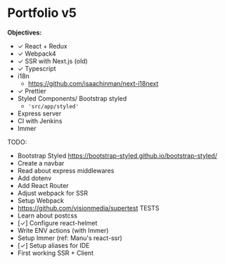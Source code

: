 # Portfolio v5

**Objectives:**
- ✓ React + Redux
- ✓ Webpack4
- ✓ SSR with Next.js (old)
- ✓ Typescript
- i18n
    - https://github.com/isaachinman/next-i18next
- ✓ Prettier
- Styled Components/ Bootstrap styled
    - ```'src/app/styled'```
- Express server
- CI with Jenkins
- Immer

TODO:
- Bootstrap Styled https://bootstrap-styled.github.io/bootstrap-styled/
- Create a navbar
- Read about express middlewares
- Add dotenv
- Add React Router
- Adjust webpack for SSR
- Setup Webpack
- https://github.com/visionmedia/supertest TESTS
- Learn about postcss
- [✓] Configure react-helmet
- Write ENV actions (with Immer)
- Setup Immer (ref: Manu's react-ssr)
- [✓] Setup aliases for IDE
- First working SSR + Client
